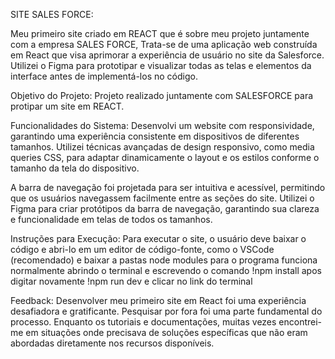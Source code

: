 SITE SALES FORCE:

Meu primeiro site criado em REACT que é sobre meu projeto juntamente com a empresa SALES FORCE, Trata-se de uma aplicação web construída em React que visa aprimorar a experiência de usuário no site da Salesforce. Utilizei o Figma para prototipar e visualizar todas as telas e elementos da interface antes de implementá-los no código.

Objetivo do Projeto: Projeto realizado juntamente com SALESFORCE para protipar um site em REACT.

Funcionalidades do Sistema: Desenvolvi um website com responsividade, garantindo uma experiência consistente em dispositivos de diferentes tamanhos. Utilizei técnicas avançadas de design responsivo, como media queries CSS, para adaptar dinamicamente o layout e os estilos conforme o tamanho da tela do dispositivo.

A barra de navegação foi projetada para ser intuitiva e acessível, permitindo que os usuários navegassem facilmente entre as seções do site. Utilizei o Figma para criar protótipos da barra de navegação, garantindo sua clareza e funcionalidade em telas de todos os tamanhos.

Instruções para Execução: Para executar o site, o usuário deve baixar o código e abri-lo em um editor de código-fonte, como o VSCode (recomendado) e baixar a pastas node modules para o programa funciona normalmente abrindo o terminal e escrevendo o comando !npm install apos digitar novamente !npm run dev e clicar no link do terminal

Feedback: Desenvolver meu primeiro site em React foi uma experiência desafiadora e gratificante. Pesquisar por fora foi uma parte fundamental do processo. Enquanto os tutoriais e documentações, muitas vezes encontrei-me em situações onde precisava de soluções específicas que não eram abordadas diretamente nos recursos disponíveis.
